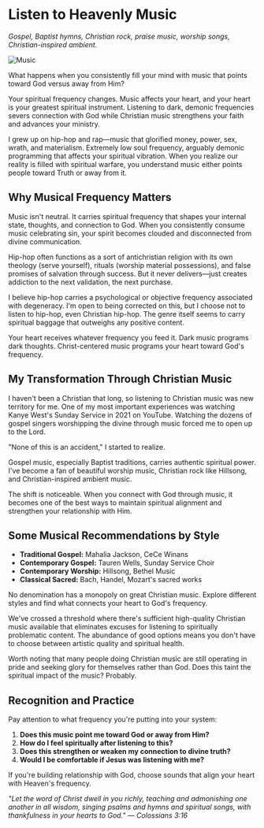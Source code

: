 # Listen to Heavenly Music

*Gospel, Baptist hymns, Christian rock, praise music, worship songs, Christian-inspired ambient.*

![Music](../artworks/music.png)

What happens when you consistently fill your mind with music that points toward God versus away from Him?

Your spiritual frequency changes. Music affects your heart, and your heart is your greatest spiritual instrument. Listening to dark, demonic frequencies severs connection with God while Christian music strengthens your faith and advances your ministry.

I grew up on hip-hop and rap—music that glorified money, power, sex, wrath, and materialism. Extremely low soul frequency, arguably demonic programming that affects your spiritual vibration. When you realize our reality is filled with spiritual warfare, you understand music either points people toward Truth or away from it.

## Why Musical Frequency Matters

Music isn't neutral. It carries spiritual frequency that shapes your internal state, thoughts, and connection to God. When you consistently consume music celebrating sin, your spirit becomes clouded and disconnected from divine communication.

Hip-hop often functions as a sort of antichristian religion with its own theology (serve yourself), rituals (worship material possessions), and false promises of salvation through success. But it never delivers—just creates addiction to the next validation, the next purchase.

I believe hip-hop carries a psychological or objective frequency associated with degeneracy. I'm open to being corrected on this, but I choose not to listen to hip-hop, even Christian hip-hop. The genre itself seems to carry spiritual baggage that outweighs any positive content.

Your heart receives whatever frequency you feed it. Dark music programs dark thoughts. Christ-centered music programs your heart toward God's frequency.

## My Transformation Through Christian Music

I haven't been a Christian that long, so listening to Christian music was new territory for me. One of my most important experiences was watching Kanye West's Sunday Service in 2021 on YouTube. Watching the dozens of gospel singers worshipping the divine through music forced me to open up to the Lord.

"None of this is an accident," I started to realize.

Gospel music, especially Baptist traditions, carries authentic spiritual power. I've become a fan of beautiful worship music, Christian rock like Hillsong, and Christian-inspired ambient music.

The shift is noticeable. When you connect with God through music, it becomes one of the best ways to maintain spiritual alignment and strengthen your relationship with Him.

## Some Musical Recommendations by Style

- **Traditional Gospel:** Mahalia Jackson, CeCe Winans
- **Contemporary Gospel:** Tauren Wells, Sunday Service Choir
- **Contemporary Worship:** Hillsong, Bethel Music
- **Classical Sacred:** Bach, Handel, Mozart's sacred works

No denomination has a monopoly on great Christian music. Explore different styles and find what connects your heart to God's frequency.

We've crossed a threshold where there's sufficient high-quality Christian music available that eliminates excuses for listening to spiritually problematic content. The abundance of good options means you don't have to choose between artistic quality and spiritual health.

Worth noting that many people doing Christian music are still operating in pride and seeking glory for themselves rather than God. Does this taint the spiritual impact of the music? Probably.

## Recognition and Practice

Pay attention to what frequency you're putting into your system:

1. **Does this music point me toward God or away from Him?**
2. **How do I feel spiritually after listening to this?**
3. **Does this strengthen or weaken my connection to divine truth?**
4. **Would I be comfortable if Jesus was listening with me?**

If you're building relationship with God, choose sounds that align your heart with Heaven's frequency.

*"Let the word of Christ dwell in you richly, teaching and admonishing one another in all wisdom, singing psalms and hymns and spiritual songs, with thankfulness in your hearts to God." — Colossians 3:16*
